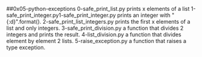 ##0x05-python-exceptions
0-safe_print_list.py prints x elements of a list
1-safe_print_integer.py1-safe_print_integer.py prints an integer with "{:d}".format().
2-safe_print_list_integers.py prints the first x elements of a list and only integers.
3-safe_print_division.py a function that divides 2 integers and prints the result.
4-list_division.py a function that divides element by element 2 lists.
5-raise_exception.py a function that raises a type exception.
